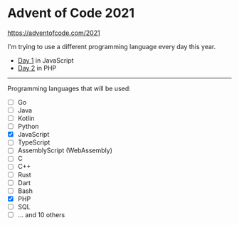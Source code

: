 # Advent of Code 2021

https://adventofcode.com/2021

I'm trying to use a different programming language every day this year.

- [Day 1](01/) in JavaScript
- [Day 2](02/) in PHP

<hr>

Programming languages that will be used:

- [ ] Go
- [ ] Java
- [ ] Kotlin
- [ ] Python
- [x] JavaScript
- [ ] TypeScript
- [ ] AssemblyScript (WebAssembly)
- [ ] C
- [ ] C++
- [ ] Rust
- [ ] Dart
- [ ] Bash
- [x] PHP
- [ ] SQL
- [ ] ... and 10 others
